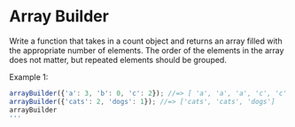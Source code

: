 # Array Builder

Write a function that takes in a count object and returns an array filled with the appropriate number of elements.  The order of the elements in the array does not matter, but repeated elements should be grouped.  

Example 1:

```js
arrayBuilder({'a': 3, 'b': 0, 'c': 2}); //=> [ 'a', 'a', 'a', 'c', 'c' ]
arrayBuilder({'cats': 2, 'dogs': 1}); //=> ['cats', 'cats', 'dogs']
arrayBuilder
'''